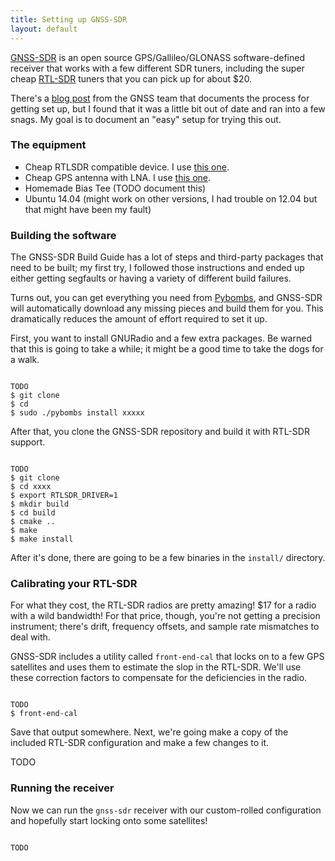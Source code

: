 ```yaml
---
title: Setting up GNSS-SDR
layout: default
---
```


[GNSS-SDR](http://gnss-sdr.org/) is an open source
GPS/Gallileo/GLONASS software-defined receiver that works with a few
different SDR tuners, including the super cheap
[RTL-SDR](http://sdr.osmocom.org/trac/wiki/rtl-sdr) tuners that you
can pick up for about $20. 

There's a [blog post](http://gnss-sdr.org/node/50) from the GNSS team
that documents the process for getting set up, but I found that it was
a little bit out of date and ran into a few snags. My goal is to
document an "easy" setup for trying this out.

### The equipment

- Cheap RTLSDR compatible device. I use
  [this one](http://www.amazon.ca/gp/product/B00D3X9LR4/ref=oh_details_o09_s00_i00?ie=UTF8&psc=1). 
- Cheap GPS antenna with LNA. I use
  [this one](http://www.gpscentral.ca/accessories/usglobalsat/antenna-at65.html).
- Homemade Bias Tee (TODO document this)
- Ubuntu 14.04 (might work on other versions, I had trouble on 12.04
  but that might have been my fault)

### Building the software

The GNSS-SDR Build Guide has a lot of steps and third-party packages
that need to be built; my first try, I followed those instructions and
ended up either getting segfaults or having a variety of different
build failures.

Turns out, you can get everything you need from
[Pybombs](http://gnuradio.org/redmine/projects/pybombs/wiki/QuickStart),
and GNSS-SDR will automatically download any missing pieces and build
them for you. This dramatically reduces the amount of effort required
to set it up.

First, you want to install GNURadio and a few extra packages. Be
warned that this is going to take a while; it might be a good time to
take the dogs for a walk.

<pre><code>
TODO
$ git clone
$ cd 
$ sudo ./pybombs install xxxxx
</code></pre>

After that, you clone the GNSS-SDR repository and build it with
RTL-SDR support.

<pre><code>
TODO
$ git clone
$ cd xxxx
$ export RTLSDR_DRIVER=1
$ mkdir build
$ cd build
$ cmake ..
$ make
$ make install
</code></pre>

After it's done, there are going to be a few binaries in the
`install/` directory.

### Calibrating your RTL-SDR

For what they cost, the RTL-SDR radios are pretty amazing! $17 for a
radio with a wild bandwidth! For that price, though, you're not getting a
precision instrument; there's drift, frequency offsets, and sample
rate mismatches to deal with. 

GNSS-SDR includes a utility called `front-end-cal` that locks on to a
few GPS satellites and uses them to estimate the slop in the RTL-SDR.
We'll use these correction factors to compensate for the deficiencies
in the radio.

<pre><code>
TODO
$ front-end-cal
</code></pre>

Save that output somewhere. Next, we're going make a copy of the
included RTL-SDR configuration and make a few changes to it.

TODO

### Running the receiver

Now we can run the `gnss-sdr` receiver with our custom-rolled
configuration and hopefully start locking onto some satellites!

<pre><code>
TODO
</code></pre>

